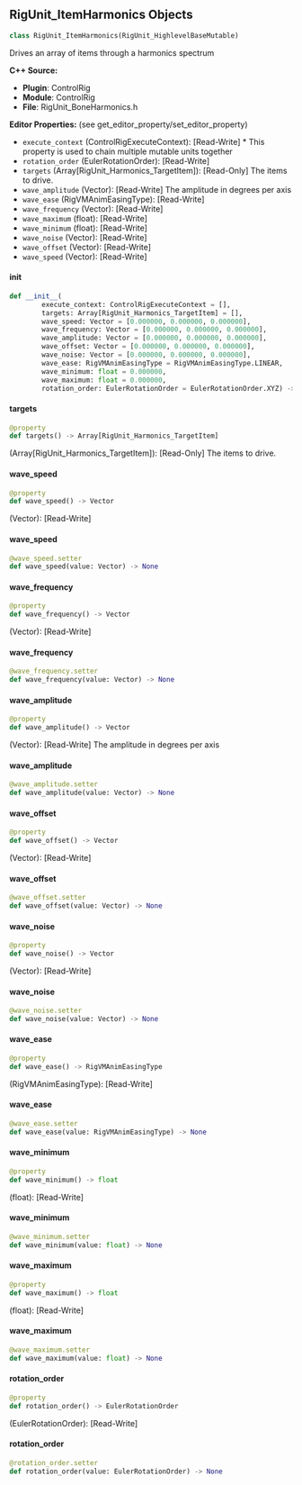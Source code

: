 ## RigUnit_ItemHarmonics Objects

```python
class RigUnit_ItemHarmonics(RigUnit_HighlevelBaseMutable)
```

Drives an array of items through a harmonics spectrum

**C++ Source:**

- **Plugin**: ControlRig
- **Module**: ControlRig
- **File**: RigUnit_BoneHarmonics.h

**Editor Properties:** (see get_editor_property/set_editor_property)

- ``execute_context`` (ControlRigExecuteContext):  [Read-Write] * This property is used to chain multiple mutable units together
- ``rotation_order`` (EulerRotationOrder):  [Read-Write]
- ``targets`` (Array[RigUnit_Harmonics_TargetItem]):  [Read-Only] The items to drive.
- ``wave_amplitude`` (Vector):  [Read-Write] The amplitude in degrees per axis
- ``wave_ease`` (RigVMAnimEasingType):  [Read-Write]
- ``wave_frequency`` (Vector):  [Read-Write]
- ``wave_maximum`` (float):  [Read-Write]
- ``wave_minimum`` (float):  [Read-Write]
- ``wave_noise`` (Vector):  [Read-Write]
- ``wave_offset`` (Vector):  [Read-Write]
- ``wave_speed`` (Vector):  [Read-Write]

<a id="unreal.RigUnit_ItemHarmonics.__init__"></a>

#### __init__

```python
def __init__(
        execute_context: ControlRigExecuteContext = [],
        targets: Array[RigUnit_Harmonics_TargetItem] = [],
        wave_speed: Vector = [0.000000, 0.000000, 0.000000],
        wave_frequency: Vector = [0.000000, 0.000000, 0.000000],
        wave_amplitude: Vector = [0.000000, 0.000000, 0.000000],
        wave_offset: Vector = [0.000000, 0.000000, 0.000000],
        wave_noise: Vector = [0.000000, 0.000000, 0.000000],
        wave_ease: RigVMAnimEasingType = RigVMAnimEasingType.LINEAR,
        wave_minimum: float = 0.000000,
        wave_maximum: float = 0.000000,
        rotation_order: EulerRotationOrder = EulerRotationOrder.XYZ) -> None
```

<a id="unreal.RigUnit_ItemHarmonics.targets"></a>

#### targets

```python
@property
def targets() -> Array[RigUnit_Harmonics_TargetItem]
```

(Array[RigUnit_Harmonics_TargetItem]):  [Read-Only] The items to drive.

<a id="unreal.RigUnit_ItemHarmonics.wave_speed"></a>

#### wave_speed

```python
@property
def wave_speed() -> Vector
```

(Vector):  [Read-Write]

<a id="unreal.RigUnit_ItemHarmonics.wave_speed"></a>

#### wave_speed

```python
@wave_speed.setter
def wave_speed(value: Vector) -> None
```

<a id="unreal.RigUnit_ItemHarmonics.wave_frequency"></a>

#### wave_frequency

```python
@property
def wave_frequency() -> Vector
```

(Vector):  [Read-Write]

<a id="unreal.RigUnit_ItemHarmonics.wave_frequency"></a>

#### wave_frequency

```python
@wave_frequency.setter
def wave_frequency(value: Vector) -> None
```

<a id="unreal.RigUnit_ItemHarmonics.wave_amplitude"></a>

#### wave_amplitude

```python
@property
def wave_amplitude() -> Vector
```

(Vector):  [Read-Write] The amplitude in degrees per axis

<a id="unreal.RigUnit_ItemHarmonics.wave_amplitude"></a>

#### wave_amplitude

```python
@wave_amplitude.setter
def wave_amplitude(value: Vector) -> None
```

<a id="unreal.RigUnit_ItemHarmonics.wave_offset"></a>

#### wave_offset

```python
@property
def wave_offset() -> Vector
```

(Vector):  [Read-Write]

<a id="unreal.RigUnit_ItemHarmonics.wave_offset"></a>

#### wave_offset

```python
@wave_offset.setter
def wave_offset(value: Vector) -> None
```

<a id="unreal.RigUnit_ItemHarmonics.wave_noise"></a>

#### wave_noise

```python
@property
def wave_noise() -> Vector
```

(Vector):  [Read-Write]

<a id="unreal.RigUnit_ItemHarmonics.wave_noise"></a>

#### wave_noise

```python
@wave_noise.setter
def wave_noise(value: Vector) -> None
```

<a id="unreal.RigUnit_ItemHarmonics.wave_ease"></a>

#### wave_ease

```python
@property
def wave_ease() -> RigVMAnimEasingType
```

(RigVMAnimEasingType):  [Read-Write]

<a id="unreal.RigUnit_ItemHarmonics.wave_ease"></a>

#### wave_ease

```python
@wave_ease.setter
def wave_ease(value: RigVMAnimEasingType) -> None
```

<a id="unreal.RigUnit_ItemHarmonics.wave_minimum"></a>

#### wave_minimum

```python
@property
def wave_minimum() -> float
```

(float):  [Read-Write]

<a id="unreal.RigUnit_ItemHarmonics.wave_minimum"></a>

#### wave_minimum

```python
@wave_minimum.setter
def wave_minimum(value: float) -> None
```

<a id="unreal.RigUnit_ItemHarmonics.wave_maximum"></a>

#### wave_maximum

```python
@property
def wave_maximum() -> float
```

(float):  [Read-Write]

<a id="unreal.RigUnit_ItemHarmonics.wave_maximum"></a>

#### wave_maximum

```python
@wave_maximum.setter
def wave_maximum(value: float) -> None
```

<a id="unreal.RigUnit_ItemHarmonics.rotation_order"></a>

#### rotation_order

```python
@property
def rotation_order() -> EulerRotationOrder
```

(EulerRotationOrder):  [Read-Write]

<a id="unreal.RigUnit_ItemHarmonics.rotation_order"></a>

#### rotation_order

```python
@rotation_order.setter
def rotation_order(value: EulerRotationOrder) -> None
```

<a id="unreal.RigUnit_ChainHarmonics_Reach"></a>